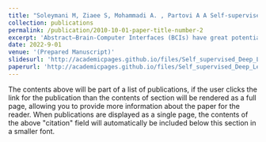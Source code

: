 ```yaml
---
title: "Soleymani M, Ziaee S, Mohammadi A. , Partovi A A Self-supervised Task-agnostic Em- bedding for EEG Signals"
collection: publications
permalink: /publication/2010-10-01-paper-title-number-2
excerpt: 'Abstract—Brain-Computer Interfaces (BCIs) have great potential for improving the lives of people with disabilities. The success of a BCI system is largely driven by the accuracy of the BCI decoder. This accuracy, in turn, may be limited by the amount of labelled training data available for supervised machine learning algorithms. The success of deep learning algorithms in other computer science areas has not reached the field of BCI decoding due to this lack of abundant labelled data. We use a novel deep learning architecture trained in a self- supervised manner to learn a common vector representation (embedding) of EEG signals that can be used in different BCI tasks. The vector representation is trained using EEG recordings without using any task labels. We validate our embedder using two separate BCI tasks: seizure detection and motor imagery, and assess its usefulness through distance similarity metrics in a clustering approach. The derived embeddings were successful in distinguishing binary classes in both tasks.'
date: 2022-9-01
venue: '(Prepared Manuscript)'
slidesurl: 'http://academicpages.github.io/files/Self_supervised_Deep_Learning.pdf'
paperurl: 'http://academicpages.github.io/files/Self_supervised_Deep_Learning.pdf'
---
```


The contents above will be part of a list of publications, if the user clicks the link for the publication than the contents of section will be rendered as a full page, allowing you to provide more information about the paper for the reader. When publications are displayed as a single page, the contents of the above "citation" field will automatically be included below this section in a smaller font.
